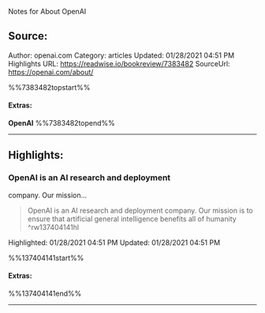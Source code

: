 Notes for About OpenAI

## Source:
Author: openai.com
Category: articles
Updated: 01/28/2021 04:51 PM
Highlights URL: https://readwise.io/bookreview/7383482
SourceUrl: https://openai.com/about/

%%7383482topstart%%
#### Extras:
**OpenAI**
%%7383482topend%%


 
-----
 ## Highlights:

### OpenAI is an AI research and deployment
company. Our mission...
>OpenAI is an AI research and deployment
company. Our mission is to ensure that artificial
general intelligence benefits all of humanity ^rw137404141hl


Highlighted: 01/28/2021 04:51 PM
Updated: 01/28/2021 04:51 PM

%%137404141start%%
#### Extras:

%%137404141end%%



------

